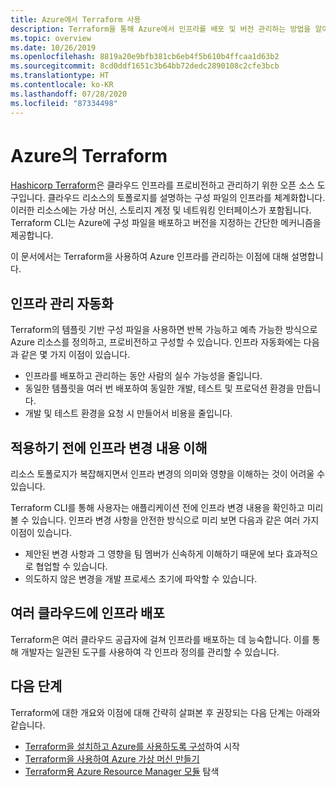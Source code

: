 ```yaml
---
title: Azure에서 Terraform 사용
description: Terraform을 통해 Azure에서 인프라를 배포 및 버전 관리하는 방법을 알아봅니다.
ms.topic: overview
ms.date: 10/26/2019
ms.openlocfilehash: 8819a20e9bfb381cb6eb4f5b610b4ffcaa1d63b2
ms.sourcegitcommit: 8cd0ddf1651c3b64bb72dedc2890108c2cfe3bcb
ms.translationtype: HT
ms.contentlocale: ko-KR
ms.lasthandoff: 07/28/2020
ms.locfileid: "87334498"
---
```

# <a name="terraform-with-azure"></a>Azure의 Terraform

[Hashicorp Terraform](https://www.terraform.io/)은 클라우드 인프라를 프로비전하고 관리하기 위한 오픈 소스 도구입니다. 클라우드 리소스의 토폴로지를 설명하는 구성 파일의 인프라를 체계화합니다. 이러한 리소스에는 가상 머신, 스토리지 계정 및 네트워킹 인터페이스가 포함됩니다. Terraform CLI는 Azure에 구성 파일을 배포하고 버전을 지정하는 간단한 메커니즘을 제공합니다.

이 문서에서는 Terraform을 사용하여 Azure 인프라를 관리하는 이점에 대해 설명합니다.

## <a name="automate-infrastructure-management"></a>인프라 관리 자동화

Terraform의 템플릿 기반 구성 파일을 사용하면 반복 가능하고 예측 가능한 방식으로 Azure 리소스를 정의하고, 프로비전하고 구성할 수 있습니다. 인프라 자동화에는 다음과 같은 몇 가지 이점이 있습니다.

- 인프라를 배포하고 관리하는 동안 사람의 실수 가능성을 줄입니다.
- 동일한 템플릿을 여러 번 배포하여 동일한 개발, 테스트 및 프로덕션 환경을 만듭니다.
- 개발 및 테스트 환경을 요청 시 만들어서 비용을 줄입니다.

## <a name="understand-infrastructure-changes-before-being-applied"></a>적용하기 전에 인프라 변경 내용 이해

리소스 토폴로지가 복잡해지면서 인프라 변경의 의미와 영향을 이해하는 것이 어려울 수 있습니다.

Terraform CLI를 통해 사용자는 애플리케이션 전에 인프라 변경 내용을 확인하고 미리 볼 수 있습니다. 인프라 변경 사항을 안전한 방식으로 미리 보면 다음과 같은 여러 가지 이점이 있습니다.
- 제안된 변경 사항과 그 영향을 팀 멤버가 신속하게 이해하기 때문에 보다 효과적으로 협업할 수 있습니다.
- 의도하지 않은 변경을 개발 프로세스 초기에 파악할 수 있습니다.

## <a name="deploy-infrastructure-to-multiple-clouds"></a>여러 클라우드에 인프라 배포

Terraform은 여러 클라우드 공급자에 걸쳐 인프라를 배포하는 데 능숙합니다. 이를 통해 개발자는 일관된 도구를 사용하여 각 인프라 정의를 관리할 수 있습니다.

## <a name="next-steps"></a>다음 단계

Terraform에 대한 개요와 이점에 대해 간략히 살펴본 후 권장되는 다음 단계는 아래와 같습니다.

- [Terraform을 설치하고 Azure를 사용하도록 구성](get-started-cloud-shell.md)하여 시작
- [Terraform을 사용하여 Azure 가상 머신 만들기](create-linux-virtual-machine-with-infrastructure.md)
- [Terraform용 Azure Resource Manager 모듈](https://www.terraform.io/docs/providers/azurerm/) 탐색 